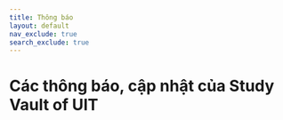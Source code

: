 ```yaml
---
title: Thông báo
layout: default
nav_exclude: true
search_exclude: true
---
```


# Các thông báo, cập nhật của Study Vault of UIT

